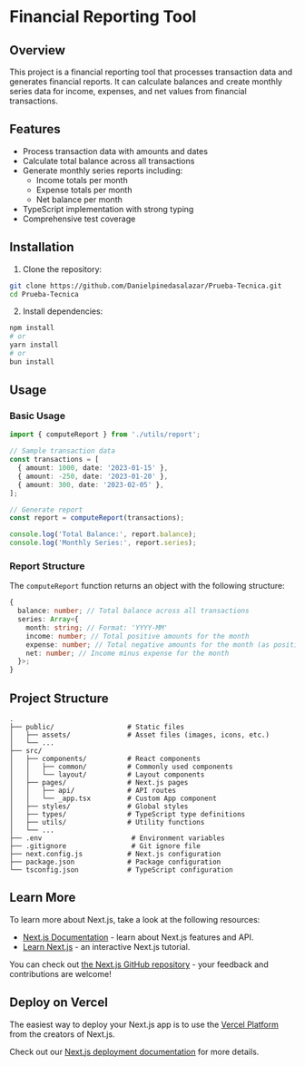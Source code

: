 # Financial Reporting Tool

## Overview

This project is a financial reporting tool that processes transaction data and generates financial reports. It can calculate balances and create monthly series data for income, expenses, and net values from financial transactions.

## Features

- Process transaction data with amounts and dates
- Calculate total balance across all transactions
- Generate monthly series reports including:
  - Income totals per month
  - Expense totals per month
  - Net balance per month
- TypeScript implementation with strong typing
- Comprehensive test coverage

## Installation

1. Clone the repository:

```bash
git clone https://github.com/Danielpinedasalazar/Prueba-Tecnica.git
cd Prueba-Tecnica
```

2. Install dependencies:

```bash
npm install
# or
yarn install
# or
bun install
```

## Usage

### Basic Usage

```typescript
import { computeReport } from './utils/report';

// Sample transaction data
const transactions = [
  { amount: 1000, date: '2023-01-15' },
  { amount: -250, date: '2023-01-20' },
  { amount: 300, date: '2023-02-05' },
];

// Generate report
const report = computeReport(transactions);

console.log('Total Balance:', report.balance);
console.log('Monthly Series:', report.series);
```

### Report Structure

The `computeReport` function returns an object with the following structure:

```typescript
{
  balance: number; // Total balance across all transactions
  series: Array<{
    month: string; // Format: 'YYYY-MM'
    income: number; // Total positive amounts for the month
    expense: number; // Total negative amounts for the month (as positive value)
    net: number; // Income minus expense for the month
  }>;
}
```

## Project Structure

```
.
├── public/                  # Static files
│   ├── assets/              # Asset files (images, icons, etc.)
│   └── ...
├── src/
│   ├── components/          # React components
│   │   ├── common/          # Commonly used components
│   │   └── layout/          # Layout components
│   ├── pages/               # Next.js pages
│   │   ├── api/             # API routes
│   │   └── _app.tsx         # Custom App component
│   ├── styles/              # Global styles
│   ├── types/               # TypeScript type definitions
│   ├── utils/               # Utility functions
│   └── ...
├── .env                      # Environment variables
├── .gitignore                # Git ignore file
├── next.config.js           # Next.js configuration
├── package.json             # Package configuration
└── tsconfig.json            # TypeScript configuration
```

## Learn More

To learn more about Next.js, take a look at the following resources:

- [Next.js Documentation](https://nextjs.org/docs) - learn about Next.js features and API.
- [Learn Next.js](https://nextjs.org/learn-pages-router) - an interactive Next.js tutorial.

You can check out [the Next.js GitHub repository](https://github.com/vercel/next.js) - your feedback and contributions are welcome!

## Deploy on Vercel

The easiest way to deploy your Next.js app is to use the [Vercel Platform](https://vercel.com/new?utm_medium=default-template&filter=next.js&utm_source=create-next-app&utm_campaign=create-next-app-readme) from the creators of Next.js.

Check out our [Next.js deployment documentation](https://nextjs.org/docs/pages/building-your-application/deploying) for more details.
